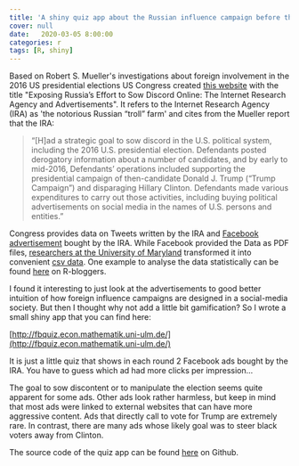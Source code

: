 ```yaml
---
title: 'A shiny quiz app about the Russian influence campaign before the 2016 US elections'
cover: null
date:   2020-03-05 8:00:00
categories: r
tags: [R, shiny]
---
```


Based on Robert S. Mueller's investigations about foreign involvement in the 2016 US presidential elections US Congress created [this website](https://intelligence.house.gov/social-media-content/) with the title "Exposing Russia’s Effort to Sow Discord Online: The Internet Research Agency and Advertisements".
It refers to the Internet Research Agency (IRA) as 'the notorious Russian “troll” farm' and cites from the Mueller report that the IRA:

> “[H]ad a strategic goal to sow discord in the U.S. political system, including the 2016 U.S. presidential election. Defendants posted derogatory information about a number of candidates, and by early to mid-2016, Defendants’ operations included supporting the presidential campaign of then-candidate Donald J. Trump (“Trump Campaign”) and disparaging Hillary Clinton. Defendants made various expenditures to carry out those activities, including buying political advertisements on social media in the names of U.S. persons and entities.”

Congress provides data on Tweets written by the IRA and [Facebook advertisement](https://intelligence.house.gov/social-media-content/social-media-advertisements.htm) bought by the IRA. While Facebook provided the Data as PDF files, <a href='https://mith.umd.edu/irads/about' target='_blank'>researchers at the University of Maryland</a> transformed it into convenient <a href='https://mith.umd.edu/irads/data/'>csv data</a>. One example to analyse the data statistically can be found [here](https://www.r-bloggers.com/what-were-ira-facebook-objectives-in-2016-election/) on R-bloggers.

I found it interesting to just look at the advertisements to good better intuition of how foreign influence campaigns are designed in a social-media society. But then I thought why not add a little bit gamification? So I wrote a small shiny app that you can find here:

[http://fbquiz.econ.mathematik.uni-ulm.de/](http://fbquiz.econ.mathematik.uni-ulm.de/)

It is just a little quiz that shows in each round 2 Facebook ads bought by the IRA. You have to guess which ad had more clicks per impression... 

The goal to sow discontent or to manipulate the election seems quite apparent for some ads. Other ads look rather harmless, but keep in mind that most ads were linked to external websites that can have more aggressive content. Ads that directly call to vote for Trump are extremely rare. In contrast, there are many ads whose likely goal was to steer black voters away from Clinton. 

The source code of the quiz app can be found [here](https://github.com/skranz/facebook_ira_ad_quiz) on Github.